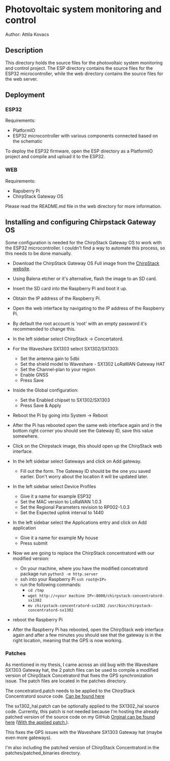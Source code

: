 # Photovoltaic system monitoring and control

Author: Attila Kovacs

## Description

This directory holds the source files for the photovoltaic system monitoring and control project.
The ESP directory contains the source files for the ESP32 microcontroller, while the web directory contains the source files for the web server.

## Deployment

### ESP32

Requirements:

- PlatformIO
- ESP32 microcontroller with various components connected based on the schematic

To deploy the ESP32 firmware, open the ESP directory as a PlatformIO project and compile and upload it to the ESP32.

### WEB

Requirements:
- Rapsberry Pi
- ChirpStack Gateway OS

Please read the README.md file in the web directory for more information.

## Installing and configuring Chirpstack Gateway OS

Some configuration is needed for the ChirpStack Gateway OS to work with the ESP32 microcontroller. I couldn't find a way to automate this process, so this needs to be done manually.

- Download the ChirpStack Gateway OS Full image from the [ChirpStack website](https://www.chirpstack.io/docs/chirpstack-gateway-os/install/raspberry-pi.html).
- Using Balena etcher or it's alternative, flash the image to an SD card.
- Insert the SD card into the Raspberry Pi and boot it up.
- Obtain the IP address of the Raspberry Pi.
- Open the web interface by navigating to the IP address of the Raspberry Pi.
- By default the root account is 'root' with an empty password it's recommended to change this.
- In the left sidebar select ChirpStack → Concertatord.

- For the Waveshare SX1303 select SX1302/SX1303:
  - Set the antenna gain to 5dbi
  - Set the shield model to Waveshare - SX1302 LoRaWAN Gateway HAT
  - Set the Channel-plan to your region
  - Enable GNSS
  - Press Save
- Inside the Global configuration:
  - Set the Enabled chipset to SX1302/SX1303
  - Press Save & Apply
- Reboot the Pi by going into System → Reboot
- After the Pi has rebooted open the same web interface again and in the bottom right corner you should see the Gateway ID, save this value somewhere.
- Click on the Chirpstack image, this should open up the ChirpStack web interface.
- In the left sidebar select Gateways and click on Add gateway.
  - Fill out the form. The Gateway ID should be the one you saved earlier. Don't worry about the location it will be updated later.
- In the left sidebar select Device Profiles
  - Give it a name for example ESP32
  - Set the MAC version to LoRaWAN 1.0.3
  - Set the Regional Parameters revision to RP002-1.0.3
  - Set the Expected uplink interval to 1440
- In the left sidebar select the Applications entry and click on Add application
  - Give it a name for example My house
  - Press submit
- Now we are going to replace the ChirpStack concentratord with our modified version:
  - On your machine, where you have the modified concetratord package run `python3 -m http.server`
  - ssh into your Raspberry Pi `ssh root@<IP>`
  - run the following commands:
    - `cd /tmp`
    - `wget http://<your machine IP>:8000/chirpstack-concentratord-sx1302`
    - `mv chirpstack-concentratord-sx1302 /usr/bin/chirpstack-concentratord-sx1302`
- reboot the Raspberry Pi
- After the Raspberry Pi has rebooted, open the ChirpStack web interface again and after a few minutes you should see that the gateway is in the right location, meaning that the GPS is now working.

### Patches

As mentioned in my thesis, I came across an old bug with the Waveshare SX1303 Gateway hat, the 2 patch files can be used to compile a modified version of ChirpStack Concetratord that fixes the GPS synchronization issue. The patch files are located in the patches directory.

The concetratord.patch needs to be applied to the ChirpStack Concentratord source code. [Can be found here](https://github.com/chirpstack/chirpstack-concentratord)

The sx1302_hal.patch can be optionally applied to the SX1302_hal source code. Currently, this patch is not needed because I'm hosting the already patched version of the source code on my GitHub [Orginal can be found here](https://github.com/brocaar/sx1302_hal) ([With the applied patch.](https://github.com/ATI0104/sx1302_hal)).

This fixes the GPS issues with the Waveshare SX1303 Gateway hat (maybe even more gateways).

I'm also including the patched version of ChirpStack Concentratord in the patches/patched_binaries directory.
